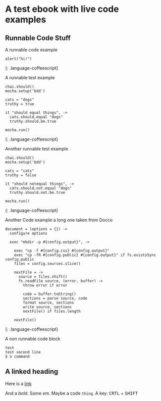 # A test ebook with live code examples

## Runnable Code Stuff

A runnable code example

    alert("hi!")
{: .language-coffeescript}

A runnable test example
    
    chai.should()
    mocha.setup('bdd')

    cats = "dogs"
    truthy = true
    
    it "should equal things", ->
      cats.should.equal "dogs"
      truthy.should.be.true

    mocha.run()
{: .language-coffeescript}

Another runnable test example
    
    chai.should()
    mocha.setup('bdd')

    cats = "cats"
    truthy = false
    
    it "should notequal things", ->
      cats.should.not.equal "dogs"
      truthy.should.not.be.true

    mocha.run()
{: .language-coffeescript}

Another Code example a long one taken from Docco

    document = (options = {}) ->
      configure options

      exec "mkdir -p #{config.output}", ->

        exec "cp -f #{config.css} #{config.output}"
        exec "cp -fR #{config.public} #{config.output}" if fs.existsSync config.public
        files = config.sources.slice()

        nextFile = ->
          source = files.shift()
          fs.readFile source, (error, buffer) ->
            throw error if error

            code = buffer.toString()
            sections = parse source, code
            format source, sections
            write source, sections
            nextFile() if files.length

        nextFile()
{: .language-coffeescript}

A non runnable code block

    test
    test second line
    $ a command

## A linked heading

Here is a [link](#a-linked-heading)

And a *bold*. Some _em_. Maybe a code `thing`. A key: <kbd>CRTL</kbd> + <kbd>SHIFT</kbd>
